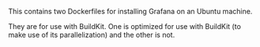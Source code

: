 This contains two Dockerfiles for installing Grafana on an Ubuntu machine. 

They are for use with BuildKit. One is optimized for use with BuildKit (to make use of its parallelization) and the other is not.
